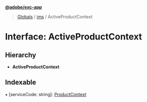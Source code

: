 **[@adobe/exc-app](../README.md)**

> [Globals](../README.md) / [ims](../modules/ims.md) / ActiveProductContext

# Interface: ActiveProductContext

## Hierarchy

* **ActiveProductContext**

## Indexable

▪ [serviceCode: string]: [ProductContext](ims.productcontext.md)
